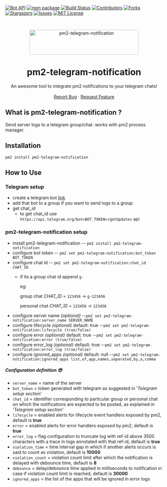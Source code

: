 [![Bot API](https://img.shields.io/badge/Bot%20API-v.5.0-00aced.svg?style=flat-square&logo=telegram)](https://core.telegram.org/bots/api)
[![npm package](https://img.shields.io/npm/v/pm2-telegram-notification?logo=npm&style=flat-square)](https://www.npmjs.com/package/pm2-telegram-notification)
[![Build Status](https://api.travis-ci.org/shubhroshekhar/pm2-telegram-notification.svg?branch=main&status=created)](https://travis-ci.org/github/shubhroshekhar/pm2-telegram-notification)
[![Contributors][contributors-shield]][contributors-url]
[![Forks][forks-shield]][forks-url]
[![Stargazers][stars-shield]][stars-url]
[![Issues][issues-shield]][issues-url]
[![MIT License][license-shield]][license-url]

<!-- [![LinkedIn][linkedin-shield]][linkedin-url] -->


<!-- PROJECT LOGO -->
<br />
<p align="center">
  <a href="https://github.com/shubhroshekhar/pm2-telegram-notification">
    <img src="images/logo.png" alt="pm2-telegram-notification" width="348" height="79">
  </a>

  <h1 align="center">pm2-telegram-notification</h1>

  <p align="center">
    An awesome tool to integrate pm2 notifications to your telegram chats!
    <!-- <br /> -->
    <!-- <a href="https://github.com/shubhroshekhar/pm2-telegram-notification"><strong>Explore the docs »</strong></a> -->
    <br />
    <br />
    <!-- <a href="https://github.com/shubhroshekhar/pm2-telegram-notification">View Demo</a>
    · -->
    <a href="https://github.com/shubhroshekhar/pm2-telegram-notification/issues">Report Bug</a>
    ·
    <a href="https://github.com/shubhroshekhar/pm2-telegram-notification/issues">Request Feature</a>
  </p>
</p>

## What is pm2-telegram-notification ?
Send server logs to a telegram group/chat.
works with pm2 process manager.


## Installation
`pm2 install pm2-telegram-notification`

## How to Use
### Telegram setup 
* create a telegram bot [link](https://core.telegram.org/bots#creating-a-new-bot)
* add that bot to a group if you want to send logs to a group
* get chat_id
    - to get chat_id use `https://api.telegram.org/bot<BOT_TOKEN>/getUpdates` api

### pm2-telegram-notification setup
* install pm2-telegram-notification
-- `pm2 install pm2-telegram-notification`
* configure bot token
--  `pm2 set pm2-telegram-notification:bot_token BOT_TOKEN`
* configure chat id
--  `pm2 set pm2-telegram-notification:chat_id CHAT_ID`
    - if its a group chat id append `g-`
    
        eg: 
     
        group chat _CHAT_ID_ = `123456` -> `g-123456`
        
        personal chat _CHAT_ID_ = `123456` -> `123456`
* configure server name _(optional)_
--`pm2 set pm2-telegram-notification:server_name SERVER_NAME`
* configure lifecycle _(optional)_ default: true
--`pm2 set pm2-telegram-notification:lifecycle (true/false)`
* configure error _(optional)_ default: true
--`pm2 set pm2-telegram-notification:error (true/false)`
* configure error_log _(optional)_ default: true
--`pm2 set pm2-telegram-notification:error_log (true/false)`
* configure ignored_apps _(optional)_ default: null
--`pm2 set pm2-telegram-notification:ignored_apps list,of,app,names,separated,by,a,comma`

##### Configuration definition 😎

* `server_name` = name of the server   
* `bot_token` = token generated with telegram as suggested in '_Telegram setup section_'
* `chat_id` = identifier corresponding to particular group or personal chat on which the notifications are expected to be posted, as explained in '_Telegram setup section_'
* `lifecycle` =  enabled alerts for lifecycle event handlers exposed by pm2, default is **true**
* `error` = enabled alerts for error handlers exposed by pm2, default is **true**
* `error_log` = flag configuration to truncate log with ref-id above 3500 characters with a trace in logs annotated with that ref-id, default is **true**
* `violation_time` = time interval gap in which if another alerts occurs is said to count as violation, default is **10000**
* `violation_count` = violation count limit after which the notification is delayed with debounce time, default is **8**
* `debounce` = delay/debounce time applied in milliseconds to notification in case if violation count limit is reached, default is **30000**
* `ignored_apps` = the list of the apps that will be ignored in error logs



<!-- MARKDOWN LINKS & IMAGES -->
<!-- https://www.markdownguide.org/basic-syntax/#reference-style-links -->
[contributors-shield]: https://img.shields.io/github/contributors/shubhroshekhar/pm2-telegram-notification.svg?style=flat-square
[contributors-url]: https://github.com/shubhroshekhar/pm2-telegram-notification/graphs/contributors
[forks-shield]: https://img.shields.io/github/forks/shubhroshekhar/pm2-telegram-notification.svg?style=flat-square
[forks-url]: https://github.com/shubhroshekhar/pm2-telegram-notification/network/members
[stars-shield]: https://img.shields.io/github/stars/shubhroshekhar/pm2-telegram-notification.svg?style=flat-square
[stars-url]: https://github.com/shubhroshekhar/pm2-telegram-notification/stargazers
[issues-shield]: https://img.shields.io/github/issues/shubhroshekhar/pm2-telegram-notification.svg?style=flat-square
[issues-url]: https://github.com/shubhroshekhar/pm2-telegram-notification/issues
[license-shield]: https://img.shields.io/github/license/shubhroshekhar/pm2-telegram-notification.svg?style=flat-square
[license-url]: https://github.com/shubhroshekhar/pm2-telegram-notification/blob/master/LICENSE.txt
[linkedin-shield]: https://img.shields.io/badge/-LinkedIn-black.svg?style=flat-square&logo=linkedin&colorB=555
[linkedin-url]: https://linkedin.com/in/othneildrew
[product-screenshot]: images/screenshot.png
